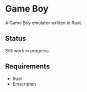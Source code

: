 # Game Boy
A Game Boy emulator written in Rust.

## Status
Still work in progress.

## Requirements
- Rust
- Emscripten
